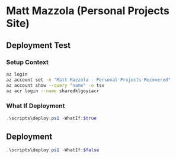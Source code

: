 # Matt Mazzola (Personal Projects Site)

## Deployment Test

### Setup Context

```bash
az login
az account set -n "Matt Mazzola - Personal Projects Recovered"
az account show --query "name" -o tsv
az acr login --name sharedklgoyiacr
```

### What If Deployment

```powershell
.\scripts\deploy.ps1 -WhatIf:$true
```

## Deployment

```powershell
.\scripts\deploy.ps1 -WhatIf:$false
```
